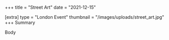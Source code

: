 +++
title = "Street Art"
date = "2021-12-15"

[extra]
type = "London Event"
thumbnail = "/images/uploads/street_art.jpg"
+++
Summary

<!-- more -->

Body